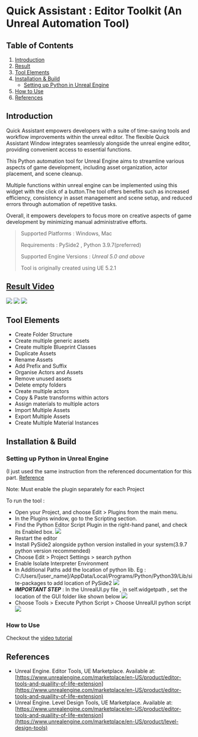 # Quick Assistant : Editor Toolkit (An Unreal Automation Tool)

## Table of Contents
1. [Introduction](#introduction)
2. [Result](#result-video)
3. [Tool Elements](#tool-elements)
4. [Installation & Build](#installation--build)
    - [Setting up Python in Unreal Engine](#setting-up-python-in-unreal-engine)
5. [How to Use](#how-to-use)
6. [References](#references)

## Introduction

Quick Assistant empowers developers with a suite of time-saving tools and 
workflow improvements within the unreal editor. 
The flexible Quick Assistant Window integrates seamlessly 
alongside the unreal engine editor, providing convenient access to 
essential functions.


This Python automation tool for Unreal Engine aims to streamline various aspects of game 
development, including asset organization, actor placement, and scene cleanup.

Multiple functions within unreal engine can be implemented using this widget with the click
of a button.The tool offers benefits such as increased efficiency, consistency
in asset management and scene setup, and reduced errors through automation 
of repetitive tasks. 

Overall, it empowers developers to focus more on creative aspects of game 
development by minimizing manual administrative efforts.

> Supported Platforms : Windows, Mac
> 
> Requirements : PySide2 , Python 3.9.7(preferred)
> 
> Supported Engine Versions : *Unreal 5.0 and above*
>
> Tool is originally created using UE 5.2.1

## [Result Video](https://www.youtube.com/watch?v=WPzAcpBbWoc&ab_channel=RahulChandra)
![](./unreal-automation/images/img.png) 
![](./unreal-automation/images/img_1.png) 
![](./unreal-automation/images/img_2.png) 




## Tool Elements

- Create Folder Structure
- Create multiple generic assets
- Create multiple Blueprint Classes
- Duplicate Assets
- Rename Assets
- Add Prefix and Suffix
- Organise Actors and Assets
- Remove unused assets
- Delete empty folders
- Create multiple actors
- Copy & Paste transforms within actors
- Assign materials to multiple actors
- Import Multiple Assets 
- Export Multiple Assets
- Create Multiple Material Instances


## Installation & Build


### Setting up Python in Unreal Engine
  
(I just used the same instruction from the referenced documentation for this part. [Reference](https://dev.epicgames.com/documentation/en-us/unreal-engine/scripting-the-unreal-editor-using-python?application_version=5.3)

Note: Must enable the plugin separately for each Project

To run the tool : 
- Open your Project, and choose Edit > Plugins from the main menu.
- In the Plugins window, go to the Scripting section.
- Find the Python Editor Script Plugin in the right-hand panel, and check its Enabled box.
![](./unreal-automation/images/ue1.png)
- Restart the editor
- Install PySide2 alongside python version installed in your system(3.9.7 python version recommended)
- Choose Edit > Project Settings > search python 
- Enable Isolate Interpreter Environment
- In Additional Paths add the location of python lib. Eg : C:/Users/[user_name]/AppData/Local/Programs/Python/Python39/Lib/site-packages to add location of PySide2
![](./unreal-automation/images/ue1.5.png) 
- <I><B>IMPORTANT STEP</B></I> : In the UnrealUI.py file , in self.widgetpath , set the location of the GUI folder like shown below
![](./unreal-automation/images/IMPORTANT.png) 
- Choose Tools > Execute Python Script > Choose UnrealUI python script
![](./unreal-automation/images/ue3.png) 


### How to Use

Checkout the [video tutorial](https://www.youtube.com/watch?v=WPzAcpBbWoc&ab_channel=RahulChandra)

## References

- Unreal Engine. Editor Tools, UE Marketplace. Available at: [https://www.unrealengine.com/marketplace/en-US/product/editor-tools-and-quaility-of-life-extension](https://www.unrealengine.com/marketplace/en-US/product/editor-tools-and-quaility-of-life-extension)
- Unreal Engine. Level Design Tools, UE Marketplace. Available at: [https://www.unrealengine.com/marketplace/en-US/product/editor-tools-and-quaility-of-life-extension](https://www.unrealengine.com/marketplace/en-US/product/level-design-tools)
